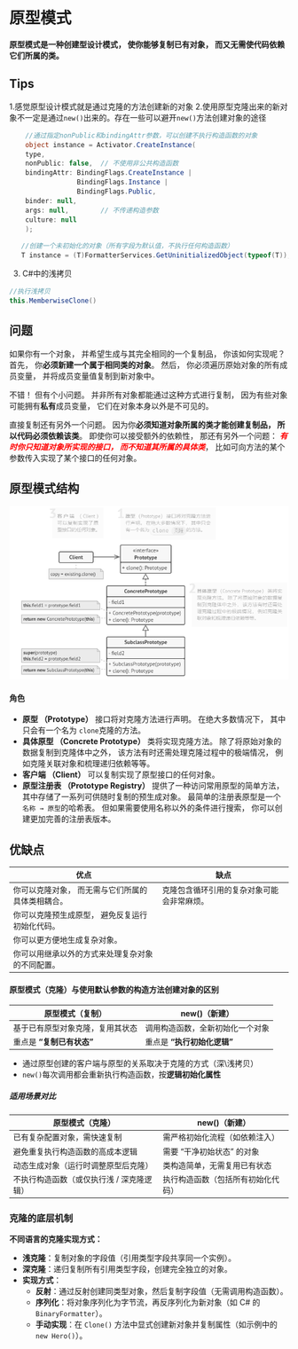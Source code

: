 # 原型模式

**原型模式是一种创建型设计模式， 使你能够复制已有对象， 而又无需使代码依赖它们所属的类。**

## Tips

1.感觉原型设计模式就是通过克隆的方法创建新的对象
2.使用原型克隆出来的新对象不一定是通过`new()`出来的。存在一些可以避开`new()`方法创建对象的途径
  
```csharp
    //通过指定nonPublic和bindingAttr参数，可以创建不执行构造函数的对象
    object instance = Activator.CreateInstance(
    type,
    nonPublic: false,  // 不使用非公共构造函数
    bindingAttr: BindingFlags.CreateInstance | 
                 BindingFlags.Instance | 
                 BindingFlags.Public,
    binder: null,
    args: null,        // 不传递构造参数
    culture: null
    );
```

```csharp
   //创建一个未初始化的对象（所有字段为默认值，不执行任何构造函数）
   T instance = (T)FormatterServices.GetUninitializedObject(typeof(T));
```

3. C#中的浅拷贝

  ```csharp
  //执行浅拷贝
  this.MemberwiseClone()
  ```

## 问题

如果你有一个对象， 并希望生成与其完全相同的一个复制品， 你该如何实现呢？ 首先， 你**必须新建一个属于相同类的对象**。 然后， 你必须遍历原始对象的所有成员变量， 并将成员变量值复制到新对象中。

不错！ 但有个小问题。 并非所有对象都能通过这种方式进行复制， 因为有些对象可能拥有**私有**成员变量， 它们在对象本身以外是不可见的。

直接复制还有另外一个问题。 因为你**必须知道对象所属的类才能创建复制品， 所以代码必须依赖该类**。 即使你可以接受额外的依赖性， 那还有另外一个问题： ***<font color = "red">有时你只知道对象所实现的接口， 而不知道其所属的具体类***</font>， 比如可向方法的某个参数传入实现了某个接口的任何对象。

## 原型模式结构

![原型设计模式结构图](img/CloneStruct.png)

#### 角色

- **原型 （Prototype）** 接口将对克隆方法进行声明。 在绝大多数情况下， 其中只会有一个名为 `clone`克隆的方法。
- **具体原型 （Concrete Prototype）** 类将实现克隆方法。 除了将原始对象的数据复制到克隆体中之外， 该方法有时还需处理克隆过程中的极端情况， 例如克隆关联对象和梳理递归依赖等等。
- **客户端 （Client）** 可以复制实现了原型接口的任何对象。
- **原型注册表 （Prototype Registry）** 提供了一种访问常用原型的简单方法， 其中存储了一系列可供随时复制的预生成对象。 最简单的注册表原型是一个 `名称 → 原型`的哈希表。 但如果需要使用名称以外的条件进行搜索， 你可以创建更加完善的注册表版本。
  
## 优缺点

| 优点                                              | 缺点                                       |
| ------------------------------------------------- | ------------------------------------------ |
| 你可以克隆对象， 而无需与它们所属的具体类相耦合。 | 克隆包含循环引用的复杂对象可能会非常麻烦。 |
| 你可以克隆预生成原型， 避免反复运行初始化代码。   |                                            |
| 你可以更方便地生成复杂对象。                      |                                            |
| 你可以用继承以外的方式来处理复杂对象的不同配置。  |                                            |

#### 原型模式（克隆）与使用默认参数的构造方法创建对象的区别

| 原型模式（复制）                 | new()（新建）                    |
| -------------------------------- | -------------------------------- |
| 基于已有原型对象克隆，复用其状态 | 调用构造函数，全新初始化一个对象 |
| 重点是 **“复制已有状态”**        | 重点是 **“执行初始化逻辑”**      |

- 通过原型创建的客户端与原型的关系取决于克隆的方式（深\浅拷贝）
- `new()`每次调用都会重新执行构造函数，按**逻辑初始化属性**

##### 适用场景对比

| 原型模式（克隆）                          | new()（新建）                      |
| ----------------------------------------- | ---------------------------------- |
| 已有复杂配置对象，需快速复制              | 需严格初始化流程（如依赖注入）     |
| 避免重复执行构造函数的高成本逻辑          | 需要 “干净初始状态” 的对象         |
| 动态生成对象（运行时调整原型后克隆）      | 类构造简单，无需复用已有状态       |
| 不执行构造函数（或仅执行浅 / 深克隆逻辑） | 执行构造函数（包括所有初始化代码） |

### **克隆的底层机制**

**不同语言的克隆实现方式：**

- **浅克隆**：复制对象的字段值（引用类型字段共享同一个实例）。
- **深克隆**：递归复制所有引用类型字段，创建完全独立的对象。
- **实现方式**：
  - **反射**：通过反射创建同类型对象，然后复制字段值（无需调用构造函数）。
  - **序列化**：将对象序列化为字节流，再反序列化为新对象（如 C# 的 `BinaryFormatter`）。
  - **手动实现**：在 `Clone()` 方法中显式创建新对象并复制属性（如示例中的 `new Hero()`）。